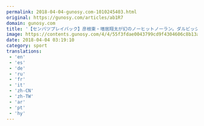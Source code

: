 ```yaml
---
permalink: 2018-04-04-gunosy.com-1010245403.html
original: https://gunosy.com/articles/ab1R7
domain: gunosy.com
title: '【センバツプレイバック】彦根東・増居翔太が幻のノーヒットノーラン。ダルビッシュ有以来の大記録逃す（野球太郎） - グノシー'
image: https://contents.gunosy.com/4/4/55f3fdae0043799cd9f4304606c8b13a_content.jpg
date: 2018-04-04 03:19:10
category: sport
translations: 
 - 'en'
 - 'es'
 - 'de'
 - 'ru'
 - 'fr'
 - 'it'
 - 'zh-CN'
 - 'zh-TW'
 - 'ar'
 - 'pt'
 - 'hy'
---
```


